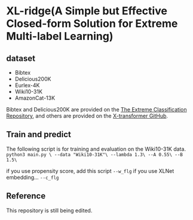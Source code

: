 # XL-ridge(A Simple but Effective Closed-form Solution for Extreme Multi-label Learning)

## dataset

- Bibtex
- Delicious200K
- Eurlex-4K
- Wiki10-31K
- AmazonCat-13K
  
Bibtex and Delicious200K are provided on the [The Extreme Classification Repository](http://manikvarma.org/downloads/XC/XMLRepository.html#ba-pair), 
and others are provided on the [X-transformer GitHub](https://github.com/OctoberChang/X-Transformer).


## Train and predict
The following script is for training and evaluation on the Wiki10-31K data.
<br>
`
python3 main.py \
--data "Wiki10-31K"\
--lambda 1.3\
--A 0.55\
--B 1.5\
`

if you use propensity score, add this script
`--w_flg`
if you use XLNet embedding...
`--c_flg`

## Reference
This repository is still being edited.

